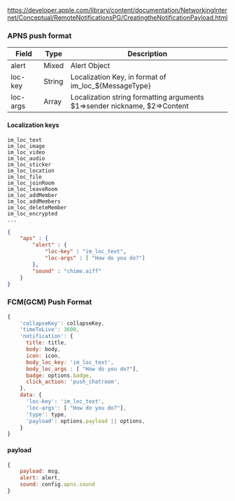 https://developer.apple.com/library/content/documentation/NetworkingInternet/Conceptual/RemoteNotificationsPG/CreatingtheNotificationPayload.html

### APNS push format

| Field    | Type   | Description      |
| -------- | ------ | ---------------- |
| alert    | Mixed  | Alert Object     |
| loc-key  | String | Localization Key, in format of im_loc_${MessageType} |
| loc-args | Array  | Localization string formatting arguments <br/> $1=>sender nickname, $2=>Content |


#### Localization keys

```
im_loc_text
im_loc_image
im_loc_video
im_loc_audio
im_loc_sticker
im_loc_location
im_loc_file
im_loc_joinRoom
im_loc_leaveRoom
im_loc_addMember
im_loc_addMembers
im_loc_deleteMember
im_loc_encrypted
...
```

```json
{
    "aps" : {
        "alert" : {
            "loc-key" : "im_loc_text",
            "loc-args" : [ "How do you do?"]
        },
        "sound" : "chime.aiff"
    }
}
```

### FCM(GCM) Push Format
```javascript
{
    'collapseKey': collapseKey,
    'timeToLive': 3600,
    'notification': {
      title: title,
      body: body,
      icon: icon,
      body_loc_key: 'im_loc_text',
      body_loc_args	: [ "How do you do?"],
      badge: options.badge,
      click_action: 'push_chatroom',
    },
    data: {
      'loc-key': 'im_loc_text',
      'loc-args': [ "How do you do?"],
      'type': type,
      'payload': options.payload || options,
    }
}
```

#### payload
```javascript
{
    payload: msg,
    alert: alert,
    sound: config.apns.sound
}
```